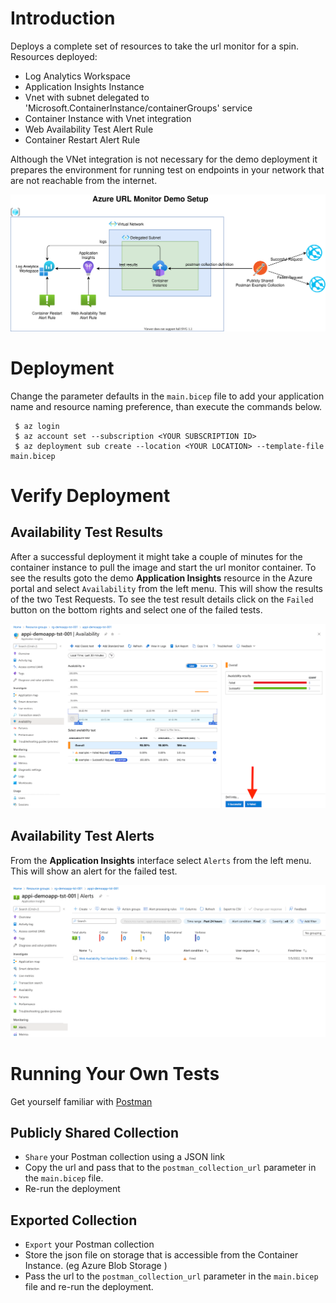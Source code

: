 
# Introduction
Deploys a complete set of resources to take the url monitor for a spin. Resources deployed:
- Log Analytics Workspace
- Application Insights Instance
- Vnet with subnet delegated to 'Microsoft.ContainerInstance/containerGroups' service
- Container Instance with Vnet integration
- Web Availability Test Alert Rule
- Container Restart Alert Rule

Although the VNet integration is not necessary for the demo deployment it prepares the environment for running test on endpoints in your network that are not reachable from the internet.

![demo](../docs/demo-setup.drawio.svg)

# Deployment

Change the parameter defaults in the `main.bicep` file to add your application name and resource naming preference, than execute the commands below.

```
 $ az login
 $ az account set --subscription <YOUR SUBSCRIPTION ID> 
 $ az deployment sub create --location <YOUR LOCATION> --template-file main.bicep

```

# Verify Deployment

## Availability Test Results

After a successful deployment it might take a couple of minutes for the container instance to pull the image and start the url monitor container. To see the results goto the demo **Application Insights** resource in the Azure portal and select `Availability` from the left menu. This will show the results of the two Test Requests. To see the test result details click on the `Failed` button on the bottom rights and select one of the failed tests. 

![demo-results](../docs/demo-results.png)

## Availability Test Alerts

From the **Application Insights** interface select `Alerts` from the left menu. This will show an alert for the failed test.

![demo-alert](../docs/demo-alert.png)

# Running Your Own Tests 

Get yourself familiar with [Postman](https://www.postman.com/) 

## Publicly Shared Collection
- `Share` your Postman collection using a JSON link 
- Copy the url and pass that to the `postman_collection_url` parameter in the `main.bicep` file. 
- Re-run the deployment 

## Exported Collection
- `Export` your Postman collection  
- Store the json file on storage that is accessible from the Container Instance. (eg Azure Blob Storage )
- Pass the url to the `postman_collection_url` parameter in the `main.bicep` file and re-run the deployment.